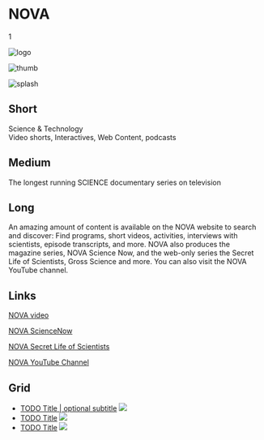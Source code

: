 # NOVA

1

![logo](https://s3.amazonaws.com/wgbhstocksales.org/content/collections/nova/nova-thumb_348x196.png)

![thumb](https://s3.amazonaws.com/wgbhstocksales.org/content/collections/nova/nova-thumb.png)

![splash](https://s3.amazonaws.com/wgbhstocksales.org/content/collections/nova/nova_collection_main_770x433.png)

## Short

Science & Technology<br/>
Video shorts, Interactives, Web Content, podcasts

## Medium

The longest running SCIENCE documentary series on television

## Long


An amazing amount of content is available on the NOVA website to search and discover:
Find programs, short videos, activities, interviews with scientists, episode transcripts, and more.
NOVA also produces the magazine series, NOVA Science Now, and the web-only series the Secret Life
of Scientists, Gross Science and more.  You can also visit the NOVA YouTube channel.

## Links

[NOVA video](http://www.pbs.org/wgbh/nova/search/results/page/1?q=&x=14&y=10&facet%5B%5D=dc.format%3A%22Video%22)

[NOVA ScienceNow](http://www.pbs.org/wgbh/nova/sciencenow/)

[NOVA Secret Life of Scientists](http://www.pbs.org/wgbh/nova/blogs/secretlife)

[NOVA YouTube Channel](https://www.youtube.com/show/nova)

## Grid

- [TODO Title | optional subtitle](/TODO) ![](http://placehold.it/348x196)
- [TODO Title](/TODO) ![](http://placehold.it/348x196)
- [TODO Title](/TODO) ![](http://placehold.it/348x196)


